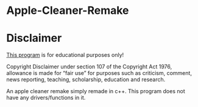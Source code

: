 # Apple-Cleaner-Remake

# Disclaimer
[This program](https://github.com/whytagged/Apple-Cleaner-Remake) is for educational purposes only!

Copyright Disclaimer under section 107 of the Copyright Act 1976, allowance is made for “fair use” for purposes such as criticism, comment, news reporting, teaching, scholarship, education and research.

An apple cleaner remake simply remade in c++. This program does not have any drivers/functions in it.
